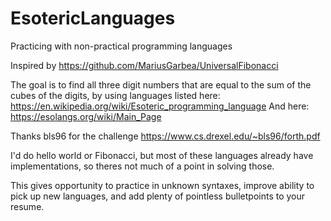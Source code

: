 # EsotericLanguages
Practicing with non-practical programming languages

Inspired by https://github.com/MariusGarbea/UniversalFibonacci

The goal is to find all three digit numbers that are equal to the sum of the cubes of the digits, by using languages listed here: https://en.wikipedia.org/wiki/Esoteric_programming_language
And here: https://esolangs.org/wiki/Main_Page

Thanks bls96 for the challenge
https://www.cs.drexel.edu/~bls96/forth.pdf

I'd do hello world or Fibonacci, but most of these languages already have implementations, so theres not much of a point in solving those.

This gives opportunity to practice in unknown syntaxes, improve ability to pick up new languages, and add plenty of pointless bulletpoints to your resume.
